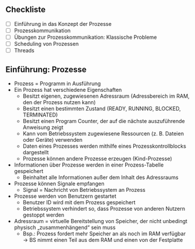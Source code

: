 ## Checkliste
- [ ] Einführung in das Konzept der Prozesse
- [ ] Prozesskommunikation
- [ ] Übungen zur Prozesskommunikation: Klassische Probleme
- [ ] Scheduling von Prozessen
- [ ] Threads
## Einführung: Prozesse
- Prozess = Programm in Ausführung
- Ein Prozess hat verschiedene Eigenschaften
	- Besitzt eigenen, zugewiesenen Adressraum (Adressbereich im RAM, den der Prozess nutzen kann)
	- Besitzt einen bestimmten Zustand (READY, RUNNING, BLOCKED, TERMINATED)
	- Besitzt einen Program Counter, der auf die nächste auszuführende Anweisung zeigt
	- Kann vom Betriebssystem zugewiesene Ressourcen (z. B. Dateien oder Geräte) verwenden
	- Daten eines Prozesses werden mithilfe eines Prozesskontrollblocks dargestellt
	- Prozesse können andere Prozesse erzeugen (Kind-Prozesse)
- Informationen über Prozesse werden in einer Prozess-Tabelle gespeichert
	- Beinhaltet alle Informationen außer dem Inhalt des Adressraums
- Prozesse können Signale empfangen
	- Signal = Nachricht von Betriebssystem an Prozess
- Prozesse werden von Benutzern gestartet
	- Benutzer ID wird mit dem Prozess gespeichert
	- Betriebssystem verhindert so, dass Prozesse von anderen Nutzern gestoppt werden
- Adressraum = virtuelle Bereitstellung von Speicher, der nicht unbedingt physisch „zusammenhängend“ sein muss
	- Bsp.: Prozess fordert mehr Speicher an als noch im RAM verfügbar → BS nimmt einen Teil aus dem RAM und einen von der Festplatte
